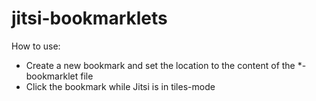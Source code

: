 # jitsi-bookmarklets

How to use:

* Create a new bookmark and set the location to the content of the *-bookmarklet file
* Click the bookmark while Jitsi is in tiles-mode
